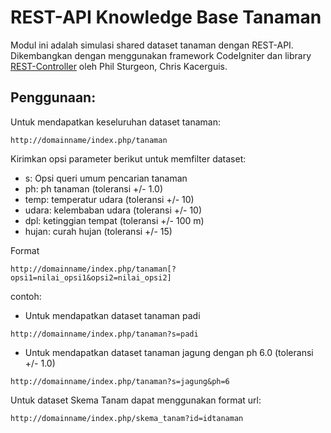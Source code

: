 # REST-API Knowledge Base Tanaman

Modul ini adalah simulasi shared dataset tanaman dengan REST-API. Dikembangkan dengan menggunakan framework CodeIgniter dan library [REST-Controller](https://github.com/chriskacerguis/codeigniter-restserver) oleh Phil Sturgeon, Chris Kacerguis.

## Penggunaan:

Untuk mendapatkan keseluruhan dataset tanaman:
```
http://domainname/index.php/tanaman
```

Kirimkan opsi parameter berikut untuk memfilter dataset:
- s: Opsi queri umum pencarian tanaman
- ph: ph tanaman (toleransi +/- 1.0)
- temp: temperatur udara (toleransi +/- 10)
- udara: kelembaban udara (toleransi +/- 10)
- dpl: ketinggian tempat (toleransi +/- 100 m)
- hujan: curah hujan (toleransi +/- 15)

Format
```
http://domainname/index.php/tanaman[?opsi1=nilai_opsi1&opsi2=nilai_opsi2]
```
contoh:
- Untuk mendapatkan dataset tanaman padi
```
http://domainname/index.php/tanaman?s=padi
```
- Untuk mendapatkan dataset tanaman jagung dengan ph 6.0 (toleransi +/- 1.0)
```
http://domainname/index.php/tanaman?s=jagung&ph=6
```

Untuk dataset Skema Tanam dapat menggunakan format url:
```
http://domainname/index.php/skema_tanam?id=idtanaman
```